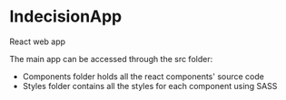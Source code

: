 # IndecisionApp
React web app 

The main app can be accessed through the src folder:
- Components folder holds all the react components' source code
- Styles folder contains all the styles for each component using SASS 
